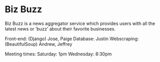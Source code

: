 # Biz Buzz
Biz Buzz is a news aggregator service which provides users with all the latest news or ‘buzz’ about their favorite businesses.

Front-end: (Django) Jose, Paige
Database: Justin
Webscraping: (BeautifulSoup) Andrew, Jeffrey

Meeting times:
Saturday: 1pm
Wednesday: 8:30pm
